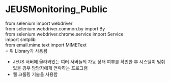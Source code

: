 # JEUSMonitoring_Public

<div>from selenium import webdriver</div>
<div>from selenium.webdriver.common.by import By</div>
<div>from selenium.webdriver.chrome.service import Service</div>
<div>import smtplib</div>
<div>from email.mime.text import MIMEText</div>
<div>= 위 Library가 사용됨</div>

* JEUS 서버에 올라와있는 여러 서버들의 가동 상태 여부를 확인한 후 시스템이 멈춰있을 경우 담당자에게 연락하는 프로그램
* 웹 크롤링 기술을 사용함
